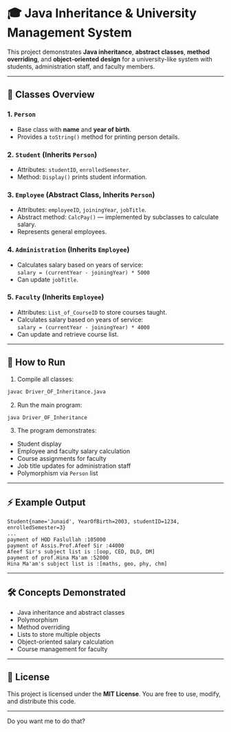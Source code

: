 
# 🎓 Java Inheritance & University Management System

This project demonstrates **Java inheritance**, **abstract classes**, **method overriding**, and **object-oriented design** for a university-like system with students, administration staff, and faculty members.

---

## 📝 Classes Overview

### 1. `Person`
- Base class with **name** and **year of birth**.
- Provides a `toString()` method for printing person details.

### 2. `Student` (Inherits `Person`)
- Attributes: `studentID`, `enrolledSemester`.
- Method: `Display()` prints student information.

### 3. `Employee` (Abstract Class, Inherits `Person`)
- Attributes: `employeeID`, `joiningYear`, `jobTitle`.
- Abstract method: `CalcPay()` — implemented by subclasses to calculate salary.
- Represents general employees.

### 4. `Administration` (Inherits `Employee`)
- Calculates salary based on years of service:  
  `salary = (currentYear - joiningYear) * 5000`
- Can update `jobTitle`.

### 5. `Faculty` (Inherits `Employee`)
- Attributes: `List_of_CourseID` to store courses taught.
- Calculates salary based on years of service:  
  `salary = (currentYear - joiningYear) * 4000`
- Can update and retrieve course list.

---

## 🚀 How to Run

1. Compile all classes:
```bash
javac Driver_OF_Inheritance.java
````

2. Run the main program:

```bash
java Driver_OF_Inheritance
```

3. The program demonstrates:

* Student display
* Employee and faculty salary calculation
* Course assignments for faculty
* Job title updates for administration staff
* Polymorphism via `Person` list

---

## ⚡ Example Output

```
Student{name='Junaid', YearOfBirth=2003, studentID=1234, enrolledSemester=3}
...
payment of HOD Faslullah :105000
payment of Assis.Prof.Afeef Sir :44000
Afeef Sir's subject list is :[oop, CED, DLD, DM]
payment of prof.Hina Ma'am :52000
Hina Ma'am's subject list is :[maths, geo, phy, chm]
```

---

## 🛠 Concepts Demonstrated

* Java inheritance and abstract classes
* Polymorphism
* Method overriding
* Lists to store multiple objects
* Object-oriented salary calculation
* Course management for faculty

---

## 📜 License

This project is licensed under the **MIT License**.
You are free to use, modify, and distribute this code.

---

Do you want me to do that?
```
